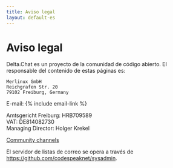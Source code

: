 ```yaml
---
title: Aviso legal
layout: default-es
---
```




<!-- GENERATED FILE -- DO NOT EDIT -->



# Aviso legal

Delta.Chat es un proyecto de la comunidad de código abierto. El responsable del contenido de estas páginas es:

    Merlinux GmbH
    Reichgrafen Str. 20
    79102 Freiburg, Germany

E-mail: {% include email-link %}

Amtsgericht Freiburg: HRB709589  
VAT: DE814082730  
Managing Director: Holger Krekel

[Community channels](contribute)

El servidor de listas de correo se opera a través de <https://github.com/codespeaknet/sysadmin>.
